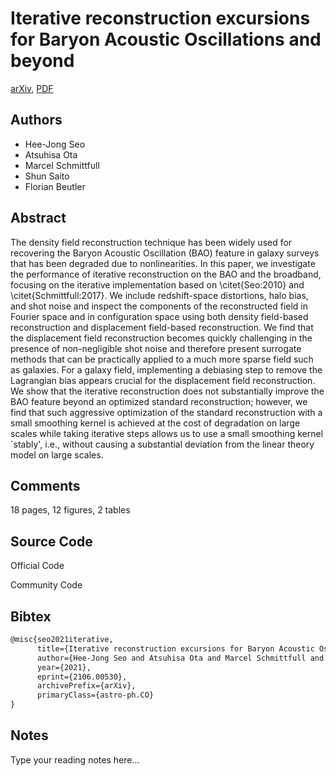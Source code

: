 
# Iterative reconstruction excursions for Baryon Acoustic Oscillations and beyond

[arXiv](https://arxiv.org/abs/2106.0530), [PDF](https://arxiv.org/pdf/2106.0530.pdf)

## Authors

- Hee-Jong Seo
- Atsuhisa Ota
- Marcel Schmittfull
- Shun Saito
- Florian Beutler

## Abstract

The density field reconstruction technique has been widely used for recovering the Baryon Acoustic Oscillation (BAO) feature in galaxy surveys that has been degraded due to nonlinearities. In this paper, we investigate the performance of iterative reconstruction on the BAO and the broadband, focusing on the iterative implementation based on \citet{Seo:2010} and \citet{Schmittfull:2017}. We include redshift-space distortions, halo bias, and shot noise and inspect the components of the reconstructed field in Fourier space and in configuration space using both density field-based reconstruction and displacement field-based reconstruction. We find that the displacement field reconstruction becomes quickly challenging in the presence of non-negligible shot noise and therefore present surrogate methods that can be practically applied to a much more sparse field such as galaxies. For a galaxy field, implementing a debiasing step to remove the Lagrangian bias appears crucial for the displacement field reconstruction. We show that the iterative reconstruction does not substantially improve the BAO feature beyond an optimized standard reconstruction; however, we find that such aggressive optimization of the standard reconstruction with a small smoothing kernel is achieved at the cost of degradation on large scales while taking iterative steps allows us to use a small smoothing kernel `stably', i.e., without causing a substantial deviation from the linear theory model on large scales.

## Comments

18 pages, 12 figures, 2 tables

## Source Code

Official Code



Community Code



## Bibtex

```tex
@misc{seo2021iterative,
      title={Iterative reconstruction excursions for Baryon Acoustic Oscillations and beyond}, 
      author={Hee-Jong Seo and Atsuhisa Ota and Marcel Schmittfull and Shun Saito and Florian Beutler},
      year={2021},
      eprint={2106.00530},
      archivePrefix={arXiv},
      primaryClass={astro-ph.CO}
}
```

## Notes

Type your reading notes here...

